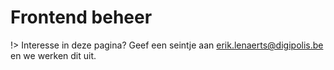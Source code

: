 # Frontend beheer

!> Interesse in deze pagina? Geef een seintje aan erik.lenaerts@digipolis.be en we werken dit uit.